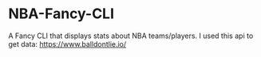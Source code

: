 # NBA-Fancy-CLI
A Fancy CLI that displays stats about NBA teams/players. I used this api to get data: https://www.balldontlie.io/
